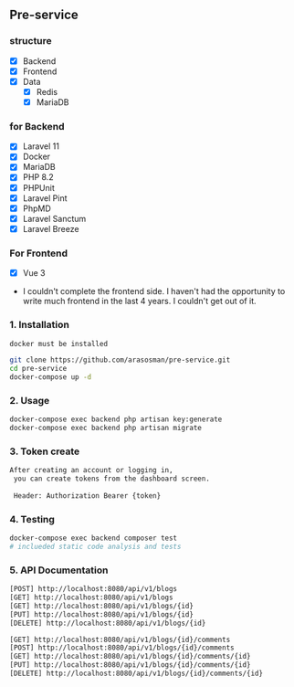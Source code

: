 ## Pre-service

### structure
- [x] Backend
- [x] Frontend
- [x] Data
  - [x] Redis
  - [x] MariaDB

### for Backend
- [x] Laravel 11
- [x] Docker
- [x] MariaDB
- [x] PHP 8.2
- [x] PHPUnit
- [x] Laravel Pint
- [x] PhpMD
- [x] Laravel Sanctum
- [x] Laravel Breeze

### For Frontend
- [x] Vue 3
- I couldn't complete the frontend side. I haven't had the opportunity to write much frontend in the last 4 years. I couldn't get out of it.


### 1. Installation
```bash
docker must be installed

git clone https://github.com/arasosman/pre-service.git
cd pre-service
docker-compose up -d
```

### 2. Usage
```bash
docker-compose exec backend php artisan key:generate
docker-compose exec backend php artisan migrate
```

### 3. Token create
```bash
After creating an account or logging in,
 you can create tokens from the dashboard screen.
 
 Header: Authorization Bearer {token}
```

### 4. Testing
```bash
docker-compose exec backend composer test
# inclueded static code analysis and tests
```

### 5. API Documentation
```bash
[POST] http://localhost:8080/api/v1/blogs
[GET] http://localhost:8080/api/v1/blogs
[GET] http://localhost:8080/api/v1/blogs/{id}
[PUT] http://localhost:8080/api/v1/blogs/{id}
[DELETE] http://localhost:8080/api/v1/blogs/{id}

[GET] http://localhost:8080/api/v1/blogs/{id}/comments
[POST] http://localhost:8080/api/v1/blogs/{id}/comments
[GET] http://localhost:8080/api/v1/blogs/{id}/comments/{id}
[PUT] http://localhost:8080/api/v1/blogs/{id}/comments/{id}
[DELETE] http://localhost:8080/api/v1/blogs/{id}/comments/{id}
```
